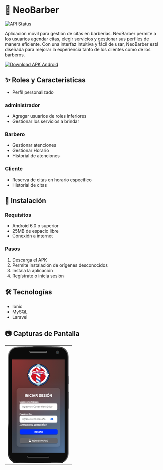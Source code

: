 # 📱 NeoBarber

![API Status](https://img.shields.io/website?down_color=red&down_message=offline&up_color=green&up_message=online&url=https://barberia1.mandanga.co/public/api/&label=API%20NeoBarber)

Aplicación móvil para gestión de citas en barberías. NeoBarber permite a los usuarios agendar citas, elegir servicios y gestionar sus perfiles de manera eficiente. Con una interfaz intuitiva y fácil de usar, NeoBarber está diseñada para mejorar la experiencia tanto de los clientes como de los barberos.

[![Download APK Android](https://img.shields.io/badge/Descargar-APK-blue.svg?logo=android)](https://og4j3a.by.files.1drv.com/y4my3PbCG6rvXbbO5_xgKgo3YPR7qU6kArSUYrl7yufIEKAaeIb4ov5I5brKC6602zuDyaLlCnSgfyESvQHW6O4L6tdDuLCMPV-i5iIlKboAvzP3Sz0545yExd0Ks5BTa_7OZrQmzE5iyb0t5hlLT6qELlQDpXXgehAcH8AFrSCnYn9hvcO0HufaYoPUn-KsqblTrVaFTZUjeO78QYJG9bJfCRhmRPLFZ5BSzo6tnYTm-0?AVOverride=1)

## ✨ Roles y Características
- Perfil personalizado

### administrador
- Agregar usuarios de roles inferiores
- Gestionar los servicios a brindar
### Barbero
- Gestionar atenciones
- Gestionar Horario
- Historial de atenciones
### Cliente
- Reserva de citas en horario especifico
- Historial de citas

## 🚀 Instalación

### Requisitos
- Android 6.0 o superior
- 25MB de espacio libre
- Conexión a internet

### Pasos
1. Descarga el APK
2. Permite instalación de orígenes desconocidos
3. Instala la aplicación
4. Regístrate o inicia sesión

## 🛠️ Tecnologías

- Ionic 
- MySQL
- Laravel

## 📷 Capturas de Pantalla

<table>
 <tr>
   <td><img src="resources/neo-barber/image.png" width="200"/></td>
   <!-- <td><img src="screenshots/home.jpg" width="200"/></td> -->
   <!-- <td><img src="screenshots/profile.jpg" width="200"/></td> -->
 </tr>
</table>
